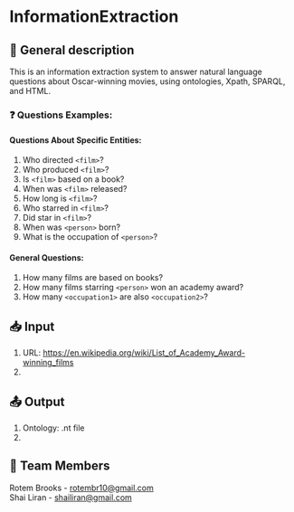 # InformationExtraction

## :page_with_curl: General description
This is an information extraction system to answer natural language questions about Oscar-winning movies, using ontologies, Xpath, SPARQL, and HTML.

### :question: Questions Examples:
#### Questions About Specific Entities:
1. Who directed `<film>`?
2. Who produced `<film>`?
3. Is `<film>` based on a book?
4. When was `<film>` released?
5. How long is `<film>`?
6. Who starred in `<film>`?
7. Did <person> star in `<film>`?
8. When was `<person>` born?
9. What is the occupation of `<person>`?

#### General Questions:
1. How many films are based on books?
2. How many films starring `<person>` won an academy award?
3. How many `<occupation1>` are also `<occupation2>`?
  
  
## :inbox_tray: Input 
1. URL: https://en.wikipedia.org/wiki/List_of_Academy_Award-winning_films
2. 

## :outbox_tray: Output
1. Ontology: .nt file
2. 

## :woman: Team Members
Rotem Brooks - rotembr10@gmail.com <br/>
Shai Liran - shailiran@gmail.com
